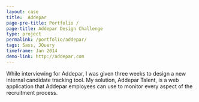 ```yaml
---
layout: case
title:  Addepar
page-pre-title: Portfolio /
page-title: Addepar Design Challenge
type: project
permalink: /portfolio/addepar/
tags: Sass, JQuery
timeframe: Jan 2014
demo-link: http://addepar.com
---
```


While interviewing for Addepar, I was given three weeks to design a new internal candidate tracking tool. My solution, Addepar Talent, is a web application that Addepar employees can use to monitor every aspect of the recruitment process.
